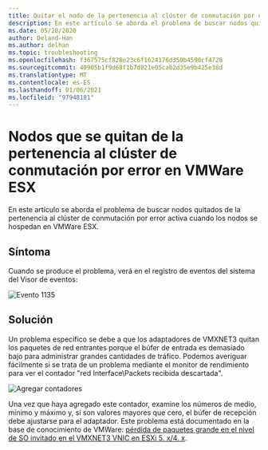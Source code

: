 ```yaml
---
title: Quitar el nodo de la pertenencia al clúster de conmutación por error activa
description: En este artículo se aborda el problema de buscar nodos quitados de la pertenencia al clúster de conmutación por error activa.
ms.date: 05/28/2020
author: Deland-Han
ms.author: delhan
ms.topic: troubleshooting
ms.openlocfilehash: f367575cf828e23c6f1624176d359b4590cf4728
ms.sourcegitcommit: 40905b1f9d68f1b7d821e05cab2d35e9b425e38d
ms.translationtype: MT
ms.contentlocale: es-ES
ms.lasthandoff: 01/06/2021
ms.locfileid: "97948181"
---
```

# <a name="nodes-being-removed-from-failover-cluster-membership-on-vmware-esx"></a>Nodos que se quitan de la pertenencia al clúster de conmutación por error en VMWare ESX

En este artículo se aborda el problema de buscar nodos quitados de la pertenencia al clúster de conmutación por error activa cuando los nodos se hospedan en VMWare ESX.

## <a name="symptom"></a>Síntoma

Cuando se produce el problema, verá en el registro de eventos del sistema del Visor de eventos:

![Evento 1135](media/nodes-failover-cluster-vmware/1135.png)

## <a name="resolution"></a>Solución

Un problema específico se debe a que los adaptadores de VMXNET3 quitan los paquetes de red entrantes porque el búfer de entrada es demasiado bajo para administrar grandes cantidades de tráfico. Podemos averiguar fácilmente si se trata de un problema mediante el monitor de rendimiento para ver el contador "red Interface\Packets recibida descartada".

![Agregar contadores](media/nodes-failover-cluster-vmware/0527.png)

Una vez que haya agregado este contador, examine los números de medio, mínimo y máximo y, si son valores mayores que cero, el búfer de recepción debe ajustarse para el adaptador. Este problema está documentado en la base de conocimiento de VMWare: [pérdida de paquetes grande en el nivel de SO invitado en el VMXNET3 VNIC en ESXi 5. x/4. x](https://kb.vmware.com/s/article/2039495).
